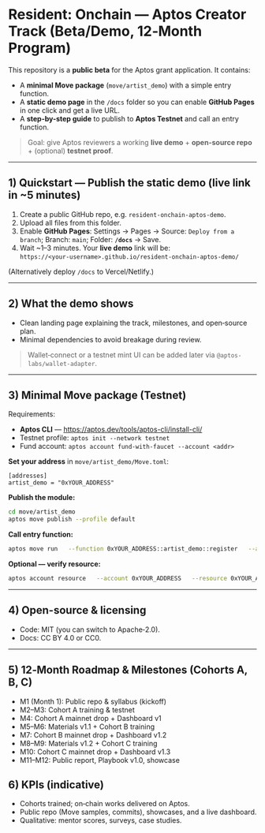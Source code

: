 # Resident: Onchain — Aptos Creator Track (Beta/Demo, 12‑Month Program)

This repository is a **public beta** for the Aptos grant application. It contains:
- A **minimal Move package** (`move/artist_demo`) with a simple entry function.
- A **static demo page** in the `/docs` folder so you can enable **GitHub Pages** in one click and get a live URL.
- A **step-by-step guide** to publish to **Aptos Testnet** and call an entry function.

> Goal: give Aptos reviewers a working **live demo** + **open-source repo** + (optional) **testnet proof**.

---

## 1) Quickstart — Publish the static demo (live link in ~5 minutes)

1. Create a public GitHub repo, e.g. `resident-onchain-aptos-demo`.
2. Upload all files from this folder.
3. Enable **GitHub Pages**: Settings → Pages → Source: `Deploy from a branch`; Branch: `main`; Folder: **`/docs`** → Save.
4. Wait ~1–3 minutes. Your **live demo** link will be:  
   `https://<your-username>.github.io/resident-onchain-aptos-demo/`

(Alternatively deploy `/docs` to Vercel/Netlify.)

---

## 2) What the demo shows
- Clean landing page explaining the track, milestones, and open‑source plan.
- Minimal dependencies to avoid breakage during review.

> Wallet‑connect or a testnet mint UI can be added later via `@aptos-labs/wallet-adapter`.

---

## 3) Minimal Move package (Testnet)
Requirements:
- **Aptos CLI** — https://aptos.dev/tools/aptos-cli/install-cli/
- Testnet profile: `aptos init --network testnet`
- Fund account: `aptos account fund-with-faucet --account <addr>`

**Set your address** in `move/artist_demo/Move.toml`:
```
[addresses]
artist_demo = "0xYOUR_ADDRESS"
```

**Publish the module:**
```bash
cd move/artist_demo
aptos move publish --profile default
```

**Call entry function:**
```bash
aptos move run   --function 0xYOUR_ADDRESS::artist_demo::register   --args string:"demo-artist"   --profile default
```

**Optional — verify resource:**
```bash
aptos account resource   --account 0xYOUR_ADDRESS   --resource 0xYOUR_ADDRESS::artist_demo::ArtistProfile
```

---

## 4) Open-source & licensing
- Code: MIT (you can switch to Apache‑2.0).
- Docs: CC BY 4.0 or CC0.

---


## 5) 12‑Month Roadmap & Milestones (Cohorts A, B, C)
- M1 (Month 1): Public repo & syllabus (kickoff)
- M2–M3: Cohort A training & testnet
- M4: Cohort A mainnet drop + Dashboard v1
- M5–M6: Materials v1.1 + Cohort B training
- M7: Cohort B mainnet drop + Dashboard v1.2
- M8–M9: Materials v1.2 + Cohort C training
- M10: Cohort C mainnet drop + Dashboard v1.3
- M11–M12: Public report, Playbook v1.0, showcase


## 6) KPIs (indicative)
- Cohorts trained; on‑chain works delivered on Aptos.
- Public repo (Move samples, commits), showcases, and a live dashboard.
- Qualitative: mentor scores, surveys, case studies.
